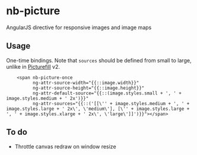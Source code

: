 # nb-picture

AngularJS directive for responsive images and image maps

## Usage

One-time bindings. Note that `sources` should be defined from small to large, unlike in [Picturefill](https://github.com/scottjehl/picturefill) v2.

```
	<span nb-picture-once
		  ng-attr-source-width="{{::image.width}}"
		  ng-attr-source-height="{{::image.height}}"
		  ng-attr-default-source="{{::(image.styles.small + ', ' + image.styles.medium + ' 2x')}}"
		  ng-attr-sources="{{::('[[\'' + image.styles.medium + ', ' + image.styles.large + ' 2x\', \'medium\'], [\'' + image.styles.large + ', ' + image.styles.xlarge + ' 2x\', \'large\']]')}}"></span>
```

## To do

* Throttle canvas redraw on window resize
